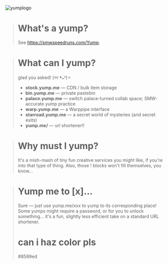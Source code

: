 ![yumplogo](https://github.com/user-attachments/assets/025b5c14-e400-4a2f-b4bd-2738c82292a0)

> # What's a yump?
> See https://smwspeedruns.com/Yump. 

> # What can I yump?
> glad you asked! (୨୧ ❛ᴗ❛)✧
> - **stock.yump.me** — CDN / bulk item storage
> - **bin.yump.me** — private pastebin
> - **palace.yump.me** — switch palace-turned collab space; SMW-accurate yump practice
> - **warp.yump.me** — a Warppipe interface
> - **starroad.yump.me** — a secret world of mysteries (and secret exits)
> - **yump.me/** — url shortener!!

> # Why must I yump?
> It's a mish-mash of tiny fun creative services you might like, if you're into that type of thing. Also, those ! blocks won't fill themselves, you know... 

> # Yump me to \[x]...
> Sure — just use yump.me/xxx to yump to its corresponding place! Some yumps might require a password, or for you to unlock something... it's a fun, slightly less efficient take on a standard URL shortener.
> # can i haz color pls
> #8589ed
